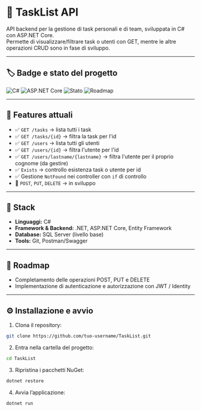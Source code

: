# 🚀 TaskList API

API backend per la gestione di task personali e di team, sviluppata in C# con ASP.NET Core.  
Permette di visualizzare/filtrare task o utenti con GET, mentre le altre operazioni CRUD sono in fase di sviluppo.

---

## 🏷️ Badge e stato del progetto

![C#](https://img.shields.io/badge/C%23-239120?logo=c-sharp&logoColor=white) 
![ASP.NET Core](https://img.shields.io/badge/ASP.NET-Core-512BD4?logo=dot-net&logoColor=white) 
![Stato](https://img.shields.io/badge/Features-GET_only-yellow)
![Roadmap](https://img.shields.io/badge/CRUD-in%20development-orange) 

---

## 🌟 Features attuali
- ✅ `GET /tasks` → lista tutti i task
- ✅ `GET /tasks/{id}` → filtra la task per l'id
- ✅ `GET /users` → lista tutti gli utenti
- ✅ `GET /users/{id}` → filtra l'utente per l'id
- ✅ `GET /users/lastname/{lastname}` → filtra l'utente per il proprio cognome (da gestire)
- ✅ `Exists` → controllo esistenza task o utente per id
- ✅ Gestione `NotFound` nei controller con `if` di controllo
- 🔧 `POST`, `PUT`, `DELETE` → in sviluppo

---

## 🔧 Stack
- **Linguaggi:** C#  
- **Framework & Backend:** .NET, ASP.NET Core, Entity Framework  
- **Database:** SQL Server (livello base)  
- **Tools:** Git, Postman/Swagger

---

## 🚧 Roadmap
- Completamento delle operazioni POST, PUT e DELETE  
- Implementazione di autenticazione e autorizzazione con JWT / Identity  

---

## ⚙️ Installazione e avvio
1. Clona il repository:
```bash
git clone https://github.com/tuo-username/TaskList.git
```

2. Entra nella cartella del progetto:
```bash
cd TaskList
```

3. Ripristina i pacchetti NuGet:
```bash
dotnet restore
```

4. Avvia l’applicazione:
```bash
dotnet run
```